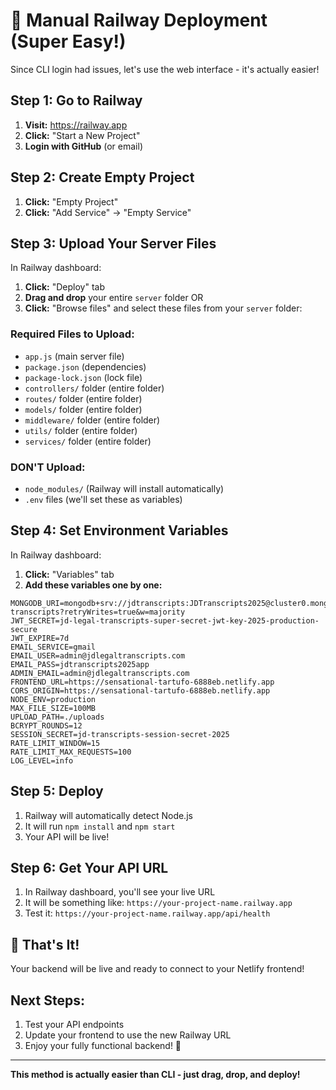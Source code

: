 # 🚀 Manual Railway Deployment (Super Easy!)

Since CLI login had issues, let's use the web interface - it's actually easier!

## Step 1: Go to Railway
1. **Visit:** https://railway.app
2. **Click:** "Start a New Project"
3. **Login with GitHub** (or email)

## Step 2: Create Empty Project
1. **Click:** "Empty Project"
2. **Click:** "Add Service" → "Empty Service"

## Step 3: Upload Your Server Files
In Railway dashboard:
1. **Click:** "Deploy" tab
2. **Drag and drop** your entire `server` folder OR
3. **Click:** "Browse files" and select these files from your `server` folder:

### Required Files to Upload:
- `app.js` (main server file)
- `package.json` (dependencies)
- `package-lock.json` (lock file)
- `controllers/` folder (entire folder)
- `routes/` folder (entire folder)
- `models/` folder (entire folder)
- `middleware/` folder (entire folder)
- `utils/` folder (entire folder)
- `services/` folder (entire folder)

### DON'T Upload:
- `node_modules/` (Railway will install automatically)
- `.env` files (we'll set these as variables)

## Step 4: Set Environment Variables
In Railway dashboard:
1. **Click:** "Variables" tab
2. **Add these variables one by one:**

```
MONGODB_URI=mongodb+srv://jdtranscripts:JDTranscripts2025@cluster0.mongodb.net/jd-transcripts?retryWrites=true&w=majority
JWT_SECRET=jd-legal-transcripts-super-secret-jwt-key-2025-production-secure
JWT_EXPIRE=7d
EMAIL_SERVICE=gmail
EMAIL_USER=admin@jdlegaltranscripts.com
EMAIL_PASS=jdtranscripts2025app
ADMIN_EMAIL=admin@jdlegaltranscripts.com
FRONTEND_URL=https://sensational-tartufo-6888eb.netlify.app
CORS_ORIGIN=https://sensational-tartufo-6888eb.netlify.app
NODE_ENV=production
MAX_FILE_SIZE=100MB
UPLOAD_PATH=./uploads
BCRYPT_ROUNDS=12
SESSION_SECRET=jd-transcripts-session-secret-2025
RATE_LIMIT_WINDOW=15
RATE_LIMIT_MAX_REQUESTS=100
LOG_LEVEL=info
```

## Step 5: Deploy
1. Railway will automatically detect Node.js
2. It will run `npm install` and `npm start`
3. Your API will be live!

## Step 6: Get Your API URL
1. In Railway dashboard, you'll see your live URL
2. It will be something like: `https://your-project-name.railway.app`
3. Test it: `https://your-project-name.railway.app/api/health`

## 🎉 That's It!
Your backend will be live and ready to connect to your Netlify frontend!

## Next Steps:
1. Test your API endpoints
2. Update your frontend to use the new Railway URL
3. Enjoy your fully functional backend! 🚀

---

**This method is actually easier than CLI - just drag, drop, and deploy!**